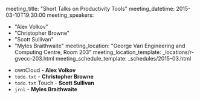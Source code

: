 meeting_title: "Short Talks on Productivity Tools"
meeting_datetime: 2015-03-10T19:30:00
meeting_speakers:
- "Alex Volkov"
- "Christopher Browne"
- "Scott Sullivan"
- "Myles Braithwaite"
meeting_location: "George Vari Engineering and Computing Centre, Room 203"
meeting_location_template: _locations/r-gvecc-203.html
meeting_schedule_template: _schedules/2015-03.html

* ownCloud - **Alex Volkov**
* `todo.txt` - **Christopher Browne**
* `todo.txt` Touch - **Scott Sullivan**
* `jrnl` - **Myles Braithwaite**
